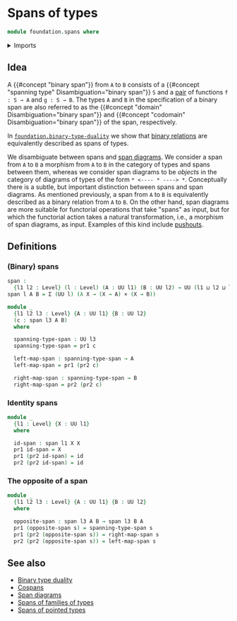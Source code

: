 # Spans of types

```agda
module foundation.spans where
```

<details><summary>Imports</summary>

```agda
open import foundation.dependent-pair-types
open import foundation.universe-levels

open import foundation-core.cartesian-product-types
open import foundation-core.function-types
```

</details>

## Idea

A {{#concept "binary span"}} from `A` to `B` consists of a {{#concept "spanning type" Disambiguation="binary span"}} `S` and a [pair](foundation.dependent-pair-types.md) of functions `f : S → A` and `g : S → B`. The types `A` and `B` in the specification of a binary span are also
referred to as the {{#concept "domain" Disambiguation="binary span"}} and {{#concept "codomain" Disambiguation="binary span"}} of the span, respectively.

In [`foundation.binary-type-duality`](foundation.binary-type-duality.md) we show that [binary relations](foundation.binary-relations.md) are equivalently described as spans of types.
  
We disambiguate between spans and [span diagrams](foundation.span-diagrams.md). We consider a span from `A` to `B` a morphism from `A` to `B` in the category of types and spans between them, whereas we consider span diagrams to be *objects* in the category of diagrams of types of the form `* <---- * ----> *`. Conceptually there is a subtle, but important distinction between spans and span diagrams. As mentioned previously, a span from `A` to `B` is equivalently described as a binary relation from `A` to `B`. On the other hand, span diagrams are more suitable for functorial operations that take "spans" as input, but for which the functorial action takes a natural transformation, i.e., a morphism of span diagrams, as input. Examples of this kind include [pushouts](synthetic-homotopy-theory.pushouts.md).

## Definitions

### (Binary) spans

```agda
span :
  {l1 l2 : Level} (l : Level) (A : UU l1) (B : UU l2) → UU (l1 ⊔ l2 ⊔ lsuc l)
span l A B = Σ (UU l) (λ X → (X → A) × (X → B))

module _
  {l1 l2 l3 : Level} {A : UU l1} {B : UU l2}
  (c : span l3 A B)
  where

  spanning-type-span : UU l3
  spanning-type-span = pr1 c

  left-map-span : spanning-type-span → A
  left-map-span = pr1 (pr2 c)

  right-map-span : spanning-type-span → B
  right-map-span = pr2 (pr2 c)
```

### Identity spans

```agda
module _
  {l1 : Level} {X : UU l1}
  where

  id-span : span l1 X X
  pr1 id-span = X
  pr1 (pr2 id-span) = id
  pr2 (pr2 id-span) = id
```

### The opposite of a span

```agda
module _
  {l1 l2 l3 : Level} {A : UU l1} {B : UU l2}
  where

  opposite-span : span l3 A B → span l3 B A
  pr1 (opposite-span s) = spanning-type-span s
  pr1 (pr2 (opposite-span s)) = right-map-span s
  pr2 (pr2 (opposite-span s)) = left-map-span s
```

## See also

- [Binary type duality](foundation.binary-type-duality.md)
- [Cospans](foundation.cospans.md)
- [Span diagrams](foundation.span-diagrams.md)
- [Spans of families of types](foundation.spans-families-of-types.md)
- [Spans of pointed types](structured-types.spans-pointed-types.md)
